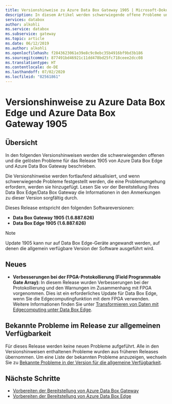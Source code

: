 ```yaml
---
title: Versionshinweise zu Azure Data Box Gateway 1905 | Microsoft-Dokumentation
description: In diesem Artikel werden schwerwiegende offene Probleme und Lösungen im Release zur allgemeinen Verfügbarkeit von Azure Data Box Gateway beschrieben.
services: databox
author: alkohli
ms.service: databox
ms.subservice: gateway
ms.topic: article
ms.date: 06/12/2019
ms.author: alkohli
ms.openlocfilehash: f2843623061e39e8c9c0ebc35b4916bf9bd3b186
ms.sourcegitcommit: 877491bd46921c11dd478bd25fc718ceee2dcc08
ms.translationtype: HT
ms.contentlocale: de-DE
ms.lasthandoff: 07/02/2020
ms.locfileid: "82561861"
---
```

# <a name="azure-data-box-edge-and-azure-data-box-gateway-1905-release-notes"></a>Versionshinweise zu Azure Data Box Edge und Azure Data Box Gateway 1905

## <a name="overview"></a>Übersicht

In den folgenden Versionshinweisen werden die schwerwiegenden offenen und die gelösten Probleme für das Release 1905 von Azure Data Box Edge und Azure Data Box Gateway beschrieben.

Die Versionshinweise werden fortlaufend aktualisiert, und wenn schwerwiegende Probleme festgestellt werden, die eine Problemumgehung erfordern, werden sie hinzugefügt. Lesen Sie vor der Bereitstellung Ihres Data Box Edge/Data Box Gateway die Informationen in den Anmerkungen zu dieser Version sorgfältig durch. 

Dieses Release entspricht den folgenden Softwareversionen:

- **Data Box Gateway 1905 (1.6.887.626)**
- **Data Box Edge 1905 (1.6.887.626)**

> [!NOTE]
> Update 1905 kann nur auf Data Box Edge-Geräte angewandt werden, auf denen die allgemein verfügbare Version der Software ausgeführt wird.

## <a name="whats-new"></a>Neues

- **Verbesserungen bei der FPGA-Protokollierung (Field Programmable Gate Array):** In diesem Release wurden Verbesserungen bei der Protokollierung und den Warnungen im Zusammenhang mit FPGA vorgenommen. Dies ist ein erforderliches Update für Data Box Edge, wenn Sie die Edgecomputingfunktion mit dem FPGA verwenden. Weitere Informationen finden Sie unter [Transformieren von Daten mit Edgecomputing unter Data Box Edge](azure-stack-edge-deploy-configure-compute-advanced.md).

## <a name="known-issues-in-ga-release"></a>Bekannte Probleme im Release zur allgemeinen Verfügbarkeit

Für dieses Release werden keine neuen Probleme aufgeführt. Alle in den Versionshinweisen enthaltenen Probleme wurden aus früheren Releases übernommen. Um eine Liste der bekannten Probleme anzuzeigen, wechseln Sie zu [Bekannte Probleme in der Version für die allgemeine Verfügbarkeit](data-box-gateway-release-notes.md#known-issues-in-ga-release).


## <a name="next-steps"></a>Nächste Schritte

- [Vorbereiten der Bereitstellung von Azure Data Box Gateway](data-box-gateway-deploy-prep.md)
- [Vorbereiten der Bereitstellung von Azure Data Box Edge](azure-stack-edge-deploy-prep.md)
